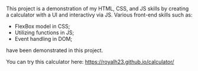 This project is a demonstration of my HTML, CSS, and JS skills by creating 
a calculator with a UI and interactivy via JS. Various front-end skills such
as:
- FlexBox model in CSS;
- Utilizing functions in JS;
- Event handling in DOM;

have been demonstrated in this project.

You can try this calculator here: https://royalh23.github.io/calculator/